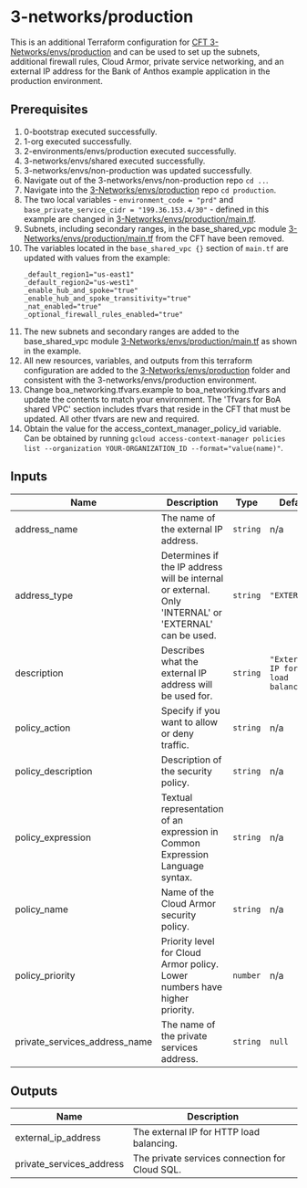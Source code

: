 # 3-networks/production

This is an additional Terraform configuration for [CFT 3-Networks/envs/production](https://github.com/terraform-google-modules/terraform-example-foundation/tree/master/3-networks/envs/production) and can be used to set up the subnets, additional firewall rules, Cloud Armor, private service networking, and an external IP address for the Bank of Anthos example application in the production environment.

## Prerequisites

1. 0-bootstrap executed successfully.
1. 1-org executed successfully.
1. 2-environments/envs/production executed successfully.
1. 3-networks/envs/shared executed successfully.
1. 3-networks/envs/non-production was updated successfully.
1. Navigate out of the 3-networks/envs/non-production repo `cd ..`.
1. Navigate into the [3-Networks/envs/production](https://github.com/terraform-google-modules/terraform-example-foundation/blob/master/3-networks/envs/production) repo `cd production`.
1. The two local variables - `environment_code = "prd"` and `base_private_service_cidr = "199.36.153.4/30"` - defined in this example are changed in [3-Networks/envs/production/main.tf](https://github.com/terraform-google-modules/terraform-example-foundation/blob/master/3-networks/envs/production/main.tf).
1. Subnets, including secondary ranges, in the base_shared_vpc module [3-Networks/envs/production/main.tf](https://github.com/terraform-google-modules/terraform-example-foundation/blob/master/3-networks/envs/production/main.tf) from the CFT have been removed.
1. The variables located in the `base_shared_vpc {}` section of `main.tf` are updated with values from the example:
    ```
    _default_region1="us-east1"
    _default_region2="us-west1"
    _enable_hub_and_spoke="true"
    _enable_hub_and_spoke_transitivity="true"
    _nat_enabled="true"
    _optional_firewall_rules_enabled="true"
    ```
1. The new subnets and secondary ranges are added to the base_shared_vpc module [3-Networks/envs/production/main.tf](https://github.com/terraform-google-modules/terraform-example-foundation/blob/master/3-networks/envs/production/main.tf) as shown in the example.
1. All new resources, variables, and outputs from this terraform configuration are added to the [3-Networks/envs/production](https://github.com/terraform-google-modules/terraform-example-foundation/blob/master/3-networks/envs/production) folder and consistent with the 3-networks/envs/production environment.
1. Change boa_networking.tfvars.example to boa_networking.tfvars and update the contents to match your environment. The 'Tfvars for BoA shared VPC' section includes tfvars that reside in the CFT that must be updated. All other tfvars are new and required.
1. Obtain the value for the access_context_manager_policy_id variable. Can be obtained by running `gcloud access-context-manager policies list --organization YOUR-ORGANIZATION_ID --format="value(name)"`.

<!-- BEGINNING OF PRE-COMMIT-TERRAFORM DOCS HOOK -->
## Inputs

| Name | Description | Type | Default | Required |
|------|-------------|------|---------|:--------:|
| address\_name | The name of the external IP address. | `string` | n/a | yes |
| address\_type | Determines if the IP address will be internal or external. Only 'INTERNAL' or 'EXTERNAL' can be used. | `string` | `"EXTERNAL"` | no |
| description | Describes what the external IP address will be used for. | `string` | `"External IP for HTTP load balancing."` | no |
| policy\_action | Specify if you want to allow or deny traffic. | `string` | n/a | yes |
| policy\_description | Description of the security policy. | `string` | n/a | yes |
| policy\_expression | Textual representation of an expression in Common Expression Language syntax. | `string` | n/a | yes |
| policy\_name | Name of the Cloud Armor security policy. | `string` | n/a | yes |
| policy\_priority | Priority level for Cloud Armor policy. Lower numbers have higher priority. | `number` | n/a | yes |
| private\_services\_address\_name | The name of the private services address. | `string` | `null` | no |

## Outputs

| Name | Description |
|------|-------------|
| external\_ip\_address | The external IP for HTTP load balancing. |
| private\_services\_address | The private services connection for Cloud SQL. |

<!-- END OF PRE-COMMIT-TERRAFORM DOCS HOOK -->
